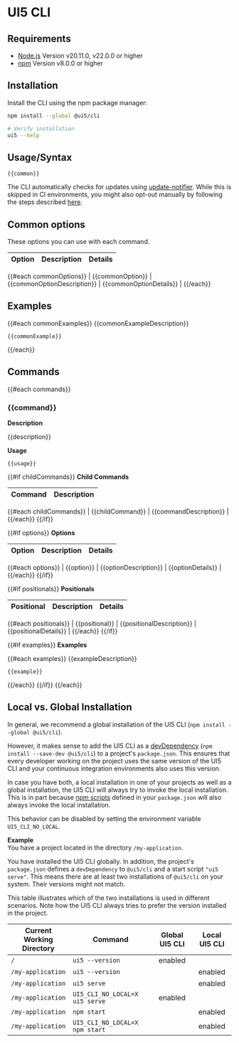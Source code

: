 # UI5 CLI
## Requirements
- [Node.js](https://nodejs.org/) Version v20.11.0, v22.0.0 or higher
- [npm](https://www.npmjs.com/) Version v8.0.0 or higher

## Installation

Install the CLI using the npm package manager:

```sh
npm install --global @ui5/cli

# Verify installation
ui5 --help
```

## Usage/Syntax

`
{{common}}
`

The CLI automatically checks for updates using [update-notifier](https://github.com/yeoman/update-notifier). While this is skipped in CI environments, you might also opt-out manually by following the steps described [here](https://github.com/yeoman/update-notifier/blob/-/readme.md#user-settings).

## Common options

These options you can use with each command.

| Option | Description | Details |
| --- | --- | --- |
{{#each commonOptions}}
| {{commonOption}} | {{commonOptionDescription}} | {{commonOptionDetails}} |
{{/each}}

## Examples

{{#each commonExamples}}
{{commonExampleDescription}}
```
{{commonExample}}
```
{{/each}}

## Commands

{{#each commands}}
### {{command}}

**Description**

{{description}}

**Usage**

`
{{usage}}
`

{{#if childCommands}}
**Child Commands**

| Command | Description |
| --- | --- |
{{#each childCommands}}
| {{childCommand}} | {{commandDescription}} |
{{/each}}
{{/if}}

{{#if options}}
**Options**

| Option | Description | Details |
| --- | --- | --- |
{{#each options}}
| {{option}} | {{optionDescription}} | {{optionDetails}} |
{{/each}}
{{/if}}

{{#if positionals}}
**Positionals**

| Positional | Description | Details |
| --- | --- | --- |
{{#each positionals}}
| {{positional}} | {{positionalDescription}} | {{positionalDetails}} |
{{/each}}
{{/if}}

{{#if examples}}
**Examples**

{{#each examples}}
{{exampleDescription}}
```
{{example}}
```
{{/each}}
{{/if}}
{{/each}}

## Local vs. Global Installation
In general, we recommend a global installation of the UI5 CLI (`npm install --global @ui5/cli`).

However, it makes sense to add the UI5 CLI as a [devDependency](https://docs.npmjs.com/files/package.json#devdependencies) (`npm install --save-dev @ui5/cli`) to a project's `package.json`. This ensures that every developer working on the project uses the same version of the UI5 CLI and your continuous integration environments also uses this version.

In case you have both, a local installation in one of your projects as well as a global installation, the UI5 CLI will always try to invoke the local installation. This is in part because [npm scripts](https://docs.npmjs.com/misc/scripts) defined in your `package.json` will also always invoke the local installation.

This behavior can be disabled by setting the environment variable `UI5_CLI_NO_LOCAL`.

**Example**  
You have a project located in the directory `/my-application`.

You have installed the UI5 CLI globally. In addition, the project's `package.json` defines a `devDependency` to `@ui5/cli` and a start script `"ui5 serve"`. This means there are at least two installations of `@ui5/cli` on your system. Their versions might not match.

This table illustrates which of the two installations is used in different scenarios. Note how the UI5 CLI always tries to prefer the version installed in the project.

| Current Working Directory | Command                         | Global UI5 CLI | Local UI5 CLI  |
| ------------------------- | ------------------------------- | :-----------------------------: | :----------------------------: |
| `/`                       |  `ui5 --version`                |  enabled                        |
| `/my-application`         |  `ui5 --version`                |                                 |  enabled                       |
| `/my-application`         |  `ui5 serve`                    |                                 |  enabled                       |
| `/my-application`         |  `UI5_CLI_NO_LOCAL=X ui5 serve` |  enabled                        |
| `/my-application`         |  `npm start`                    |                                 |  enabled                       |
| `/my-application`         |  `UI5_CLI_NO_LOCAL=X npm start` |                                 |  enabled                       |
